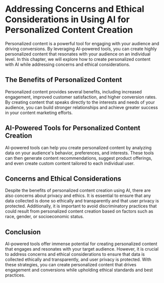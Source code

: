 Addressing Concerns and Ethical Considerations in Using AI for Personalized Content Creation
==============================================================================================================================================

Personalized content is a powerful tool for engaging with your audience and driving conversions. By leveraging AI-powered tools, you can create highly personalized content that resonates with your audience on an individual level. In this chapter, we will explore how to create personalized content with AI while addressing concerns and ethical considerations.

The Benefits of Personalized Content
------------------------------------

Personalized content provides several benefits, including increased engagement, improved customer satisfaction, and higher conversion rates. By creating content that speaks directly to the interests and needs of your audience, you can build stronger relationships and achieve greater success in your content marketing efforts.

AI-Powered Tools for Personalized Content Creation
--------------------------------------------------

AI-powered tools can help you create personalized content by analyzing data on your audience's behavior, preferences, and interests. These tools can then generate content recommendations, suggest product offerings, and even create custom content tailored to each individual user.

Concerns and Ethical Considerations
-----------------------------------

Despite the benefits of personalized content creation using AI, there are also concerns about privacy and ethics. It is essential to ensure that any data collected is done so ethically and transparently and that user privacy is protected. Additionally, it is important to avoid discriminatory practices that could result from personalized content creation based on factors such as race, gender, or socioeconomic status.

Conclusion
----------

AI-powered tools offer immense potential for creating personalized content that engages and resonates with your target audience. However, it is crucial to address concerns and ethical considerations to ensure that data is collected ethically and transparently, and user privacy is protected. With these strategies, you can create personalized content that drives engagement and conversions while upholding ethical standards and best practices.

